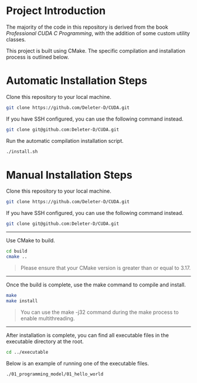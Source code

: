 # Project Introduction

The majority of the code in this repository is derived from the book *Professional CUDA C Programming*, with the addition of some custom utility classes.

This project is built using CMake. The specific compilation and installation process is outlined below.

# Automatic Installation Steps

Clone this repository to your local machine.

```sh
git clone https://github.com/Deleter-D/CUDA.git
```

If you have SSH configured, you can use the following command instead.

```sh
git clone git@github.com:Deleter-D/CUDA.git
```

Run the automatic compilation installation script.

```sh
./install.sh
```

# Manual Installation Steps

Clone this repository to your local machine.

```sh
git clone https://github.com/Deleter-D/CUDA.git
```

If you have SSH configured, you can use the following command instead.

```sh
git clone git@github.com:Deleter-D/CUDA.git
```

---

Use CMake to build.

```sh
cd build
cmake ..
```

> Please ensure that your CMake version is greater than or equal to 3.17.

---

Once the build is complete, use the make command to compile and install.

```sh
make
make install
```

> You can use the make -j32 command during the make process to enable multithreading.

---

After installation is complete, you can find all executable files in the executable directory at the root.

```sh
cd ../executable
```
Below is an example of running one of the executable files.

```sh
./01_programming_model/01_hello_world
```